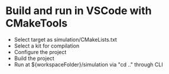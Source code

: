 # Build and run in VSCode with CMakeTools
- Select target as simulation/CMakeLists.txt
- Select a kit for compilation
- Configure the project
- Build the project
- Run at ${workspaceFolder}/simulation via "cd .." through CLI